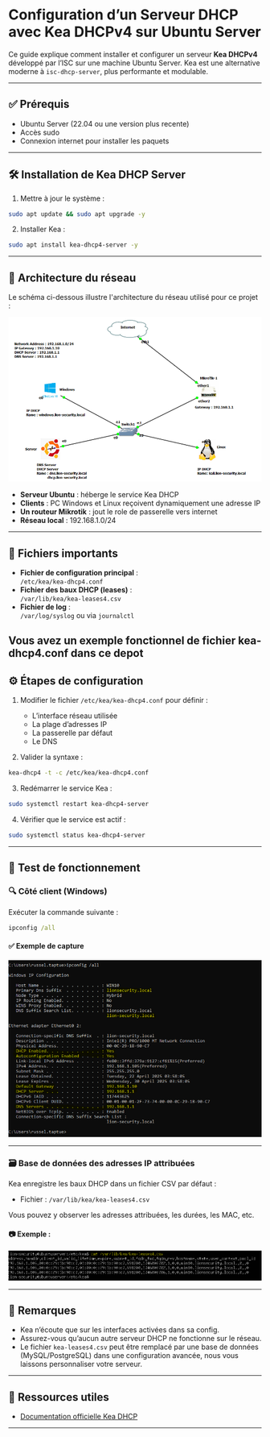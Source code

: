 # Configuration d’un Serveur DHCP avec Kea DHCPv4 sur Ubuntu Server

Ce guide explique comment installer et configurer un serveur **Kea DHCPv4** développé par l’ISC sur une machine Ubuntu Server. Kea est une alternative moderne à `isc-dhcp-server`, plus performante et modulable.

---

## ✅ Prérequis

- Ubuntu Server (22.04 ou une version plus recente)
- Accès sudo
- Connexion internet pour installer les paquets

---

## 🛠️ Installation de Kea DHCP Server

1. Mettre à jour le système :

```bash
sudo apt update && sudo apt upgrade -y
```

2. Installer Kea :

```bash
sudo apt install kea-dhcp4-server -y
```

---

## 🧭 Architecture du réseau

Le schéma ci-dessous illustre l'architecture du réseau utilisé pour ce projet :

![Architecture du réseau](images/Architecture.png)

- **Serveur Ubuntu** : héberge le service Kea DHCP
- **Clients** : PC Windows et Linux reçoivent dynamiquement une adresse IP
- **Un routeur Mikrotik** : jout le role de passerelle vers internet
- **Réseau local** : 192.168.1.0/24

---

## 📁 Fichiers importants

- **Fichier de configuration principal** :  
  `/etc/kea/kea-dhcp4.conf`
- **Fichier des baux DHCP (leases)** :  
  `/var/lib/kea/kea-leases4.csv`
- **Fichier de log** :  
  `/var/log/syslog` ou via `journalctl`


Vous avez un exemple fonctionnel de fichier kea-dhcp4.conf dans ce depot
---

## ⚙️ Étapes de configuration

1. Modifier le fichier `/etc/kea/kea-dhcp4.conf` pour définir :
   - L’interface réseau utilisée
   - La plage d’adresses IP
   - La passerelle par défaut
   - Le DNS

2. Valider la syntaxe :

```bash
kea-dhcp4 -t -c /etc/kea/kea-dhcp4.conf
```

3. Redémarrer le service Kea :

```bash
sudo systemctl restart kea-dhcp4-server
```

4. Vérifier que le service est actif :

```bash
sudo systemctl status kea-dhcp4-server
```

---

## 🧪 Test de fonctionnement

### 🔍 Côté client (Windows)

Exécuter la commande suivante :

```cmd
ipconfig /all
```

#### ✅ Exemple de capture

![Capture ipconfig Windows](images/test_dhcp.png)

---

### 🗃️ Base de données des adresses IP attribuées

Kea enregistre les baux DHCP dans un fichier CSV par défaut :

- Fichier : `/var/lib/kea/kea-leases4.csv`

Vous pouvez y observer les adresses attribuées, les durées, les MAC, etc.

#### 📷 Exemple :

![Base de données des baux Kea](images/dhcp_database.png)

---

## 📌 Remarques

- Kea n’écoute que sur les interfaces activées dans sa config.
- Assurez-vous qu’aucun autre serveur DHCP ne fonctionne sur le réseau.
- Le fichier `kea-leases4.csv` peut être remplacé par une base de données (MySQL/PostgreSQL) dans une configuration avancée, nous vous laissons personnaliser votre serveur.

---

## 🔗 Ressources utiles

- [Documentation officielle Kea DHCP](https://kea.readthedocs.io/)

---

